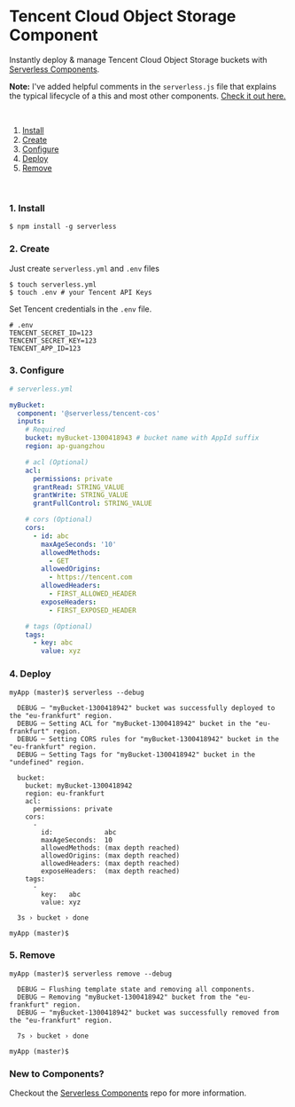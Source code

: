 # Tencent Cloud Object Storage Component

Instantly deploy & manage Tencent Cloud Object Storage buckets with [Serverless Components](https://github.com/serverless/components).

**Note:** I've added helpful comments in the `serverless.js` file that explains the typical lifecycle of a this and most other components. [Check it out here.](https://github.com/serverless-tencent/tencent-cos-component/blob/master/serverless.js)

&nbsp;

1. [Install](#1-install)
2. [Create](#2-create)
3. [Configure](#3-configure)
4. [Deploy](#4-deploy)
5. [Remove](#5-remove)

&nbsp;

### 1. Install

```console
$ npm install -g serverless
```

### 2. Create

Just create `serverless.yml` and `.env` files

```console
$ touch serverless.yml
$ touch .env # your Tencent API Keys
```

Set Tencent credentials in the `.env` file.

```
# .env
TENCENT_SECRET_ID=123
TENCENT_SECRET_KEY=123
TENCENT_APP_ID=123
```

### 3. Configure

```yml
# serverless.yml

myBucket:
  component: '@serverless/tencent-cos'
  inputs:
    # Required
    bucket: myBucket-1300418943 # bucket name with AppId suffix
    region: ap-guangzhou

    # acl (Optional)
    acl:
      permissions: private
      grantRead: STRING_VALUE
      grantWrite: STRING_VALUE
      grantFullControl: STRING_VALUE

    # cors (Optional)
    cors:
      - id: abc
        maxAgeSeconds: '10'
        allowedMethods:
          - GET
        allowedOrigins:
          - https://tencent.com
        allowedHeaders:
          - FIRST_ALLOWED_HEADER
        exposeHeaders:
          - FIRST_EXPOSED_HEADER

    # tags (Optional)
    tags:
      - key: abc
        value: xyz
```

### 4. Deploy

```console
myApp (master)$ serverless --debug

  DEBUG ─ "myBucket-1300418942" bucket was successfully deployed to the "eu-frankfurt" region.
  DEBUG ─ Setting ACL for "myBucket-1300418942" bucket in the "eu-frankfurt" region.
  DEBUG ─ Setting CORS rules for "myBucket-1300418942" bucket in the "eu-frankfurt" region.
  DEBUG ─ Setting Tags for "myBucket-1300418942" bucket in the "undefined" region.

  bucket:
    bucket: myBucket-1300418942
    region: eu-frankfurt
    acl:
      permissions: private
    cors:
      -
        id:             abc
        maxAgeSeconds:  10
        allowedMethods: (max depth reached)
        allowedOrigins: (max depth reached)
        allowedHeaders: (max depth reached)
        exposeHeaders:  (max depth reached)
    tags:
      -
        key:   abc
        value: xyz

  3s › bucket › done

myApp (master)$
```

### 5. Remove

```console
myApp (master)$ serverless remove --debug

  DEBUG ─ Flushing template state and removing all components.
  DEBUG ─ Removing "myBucket-1300418942" bucket from the "eu-frankfurt" region.
  DEBUG ─ "myBucket-1300418942" bucket was successfully removed from the "eu-frankfurt" region.

  7s › bucket › done

myApp (master)$
```

### New to Components?

Checkout the [Serverless Components](https://github.com/serverless/components) repo for more information.
